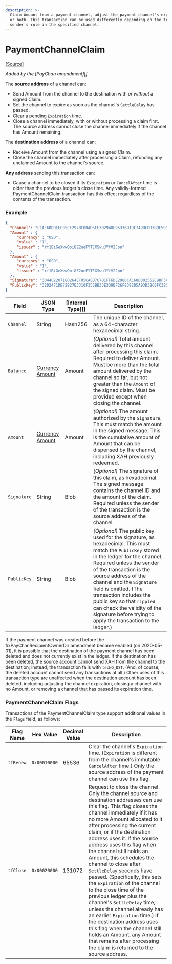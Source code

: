 ```yaml
---
description: >-
  Claim Amount from a payment channel, adjust the payment channel's expiration,
  or both. This transaction can be used differently depending on the transaction
  sender's role in the specified channel:
---
```


# PaymentChannelClaim

[\[Source\]](https://github.com/ripple/rippled/blob/master/src/ripple/app/tx/impl/PayChan.cpp)

_Added by the \[PayChan amendment]\[]._

The **source address** of a channel can:

* Send Amount from the channel to the destination with _or without_ a signed Claim.
* Set the channel to expire as soon as the channel's `SettleDelay` has passed.
* Clear a pending `Expiration` time.
* Close a channel immediately, with or without processing a claim first. The source address cannot close the channel immediately if the channel has Amount remaining.

The **destination address** of a channel can:

* Receive Amount from the channel using a signed Claim.
* Close the channel immediately after processing a Claim, refunding any unclaimed Amount to the channel's source.

**Any address** sending this transaction can:

* Cause a channel to be closed if its `Expiration` or `CancelAfter` time is older than the previous ledger's close time. Any validly-formed PaymentChannelClaim transaction has this effect regardless of the contents of the transaction.

### Example

```json
{
  "Channel": "C1AE6DDDEEC05CF2978C0BAD6FE302948E9533691DC749DCDD3B9E5992CA6198",
  "Amount" : {
     "currency" : "USD",
     "value" : "1",
     "issuer" : "rf1BiGeXwwQoi8Z2ueFYTEXSwuJYfV2Jpn"
  },
  "Amount" : {
     "currency" : "USD",
     "value" : "1",
     "issuer" : "rf1BiGeXwwQoi8Z2ueFYTEXSwuJYfV2Jpn"
  },
  "Signature": "30440220718D264EF05CAED7C781FF6DE298DCAC68D002562C9BF3A07C1E721B420C0DAB02203A5A4779EF4D2CCC7BC3EF886676D803A9981B928D3B8ACA483B80ECA3CD7B9B",
  "PublicKey": "32D2471DB72B27E3310F355BB33E339BF26F8392D5A93D3BC0FC3B566612DA0F0A"
}
```

| Field       | JSON Type                                                                                                                          | \[Internal Type]\[] | Description                                                                                                                                                                                                                                                                                                                                                                                                                  |
| ----------- | ---------------------------------------------------------------------------------------------------------------------------------- | ------------------- | ---------------------------------------------------------------------------------------------------------------------------------------------------------------------------------------------------------------------------------------------------------------------------------------------------------------------------------------------------------------------------------------------------------------------------- |
| `Channel`   | String                                                                                                                             | Hash256             | The unique ID of the channel, as a 64-character hexadecimal string.                                                                                                                                                                                                                                                                                                                                                          |
| `Balance`   | [Currency Amount](https://docs.xahau.network/technical/protocol-reference/data-types/currency-formats#specifying-currency-amounts) | Amount              | _(Optional)_ Total amount delivered by this channel after processing this claim. Required to deliver Amount. Must be more than the total amount delivered by the channel so far, but not greater than the `Amount` of the signed claim. Must be provided except when closing the channel.                                                                                                                                    |
| `Amount`    | [Currency Amount](https://docs.xahau.network/technical/protocol-reference/data-types/currency-formats#specifying-currency-amounts) | Amount              | _(Optional)_ The amount authorized by the `Signature`. This must match the amount in the signed message. This is the cumulative amount of Amount that can be dispensed by the channel, including XAH previously redeemed.                                                                                                                                                                                                    |
| `Signature` | String                                                                                                                             | Blob                | _(Optional)_ The signature of this claim, as hexadecimal. The signed message contains the channel ID and the amount of the claim. Required unless the sender of the transaction is the source address of the channel.                                                                                                                                                                                                        |
| `PublicKey` | String                                                                                                                             | Blob                | _(Optional)_ The public key used for the signature, as hexadecimal. This must match the `PublicKey` stored in the ledger for the channel. Required unless the sender of the transaction is the source address of the channel and the `Signature` field is omitted. (The transaction includes the public key so that `rippled` can check the validity of the signature before trying to apply the transaction to the ledger.) |

If the payment channel was created before the fixPayChanRecipientOwnerDir amendment became enabled (on 2020-05-01), it is possible that the destination of the payment channel has been deleted and does not currently exist in the ledger. If the destination has been deleted, the source account cannot send XAH from the channel to the destination; instead, the transaction fails with `tecNO_DST`. (And, of course, the deleted account cannot send any transactions at all.) Other uses of this transaction type are unaffected when the destination account has been deleted, including adjusting the channel expiration, closing a channel with no Amount, or removing a channel that has passed its expiration time.

### PaymentChannelClaim Flags

Transactions of the PaymentChannelClaim type support additional values in the `Flags` field, as follows:

| Flag Name | Hex Value    | Decimal Value | Description                                                                                                                                                                                                                                                                                                                                                                                                                                                                                                                                                                                                                                                                                                                                                                                              |
| --------- | ------------ | ------------- | -------------------------------------------------------------------------------------------------------------------------------------------------------------------------------------------------------------------------------------------------------------------------------------------------------------------------------------------------------------------------------------------------------------------------------------------------------------------------------------------------------------------------------------------------------------------------------------------------------------------------------------------------------------------------------------------------------------------------------------------------------------------------------------------------------- |
| `tfRenew` | `0x00010000` | 65536         | Clear the channel's `Expiration` time. (`Expiration` is different from the channel's immutable `CancelAfter` time.) Only the source address of the payment channel can use this flag.                                                                                                                                                                                                                                                                                                                                                                                                                                                                                                                                                                                                                    |
| `tfClose` | `0x00020000` | 131072        | Request to close the channel. Only the channel source and destination addresses can use this flag. This flag closes the channel immediately if it has no more Amount allocated to it after processing the current claim, or if the destination address uses it. If the source address uses this flag when the channel still holds an Amount, this schedules the channel to close after `SettleDelay` seconds have passed. (Specifically, this sets the `Expiration` of the channel to the close time of the previous ledger plus the channel's `SettleDelay` time, unless the channel already has an earlier `Expiration` time.) If the destination address uses this flag when the channel still holds an Amount, any Amount that remains after processing the claim is returned to the source address. |
